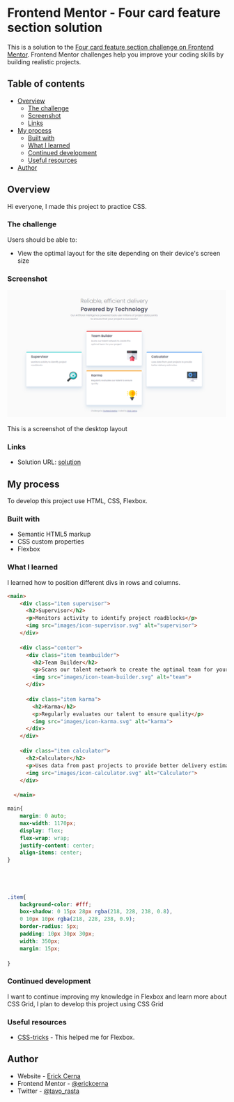 # Frontend Mentor - Four card feature section solution

This is a solution to the [Four card feature section challenge on Frontend Mentor](https://www.frontendmentor.io/challenges/four-card-feature-section-weK1eFYK). Frontend Mentor challenges help you improve your coding skills by building realistic projects. 

## Table of contents

- [Overview](#overview)
  - [The challenge](#the-challenge)
  - [Screenshot](#screenshot)
  - [Links](#links)
- [My process](#my-process)
  - [Built with](#built-with)
  - [What I learned](#what-i-learned)
  - [Continued development](#continued-development)
  - [Useful resources](#useful-resources)
- [Author](#author)



## Overview

Hi everyone, I made this project to practice CSS.


### The challenge

Users should be able to:

- View the optimal layout for the site depending on their device's screen size

### Screenshot

![](./images/captura.png)

This is a screenshot of the desktop layout



### Links

- Solution URL: [solution](https://four-card-feature-srna.netlify.app/)


## My process

To develop this project use HTML, CSS, Flexbox.


### Built with

- Semantic HTML5 markup
- CSS custom properties
- Flexbox




### What I learned

I learned how to position different divs in rows and columns.


```html
<main>
    <div class="item supervisor">
      <h2>Supervisor</h2>
      <p>Monitors activity to identify project roadblocks</p>
      <img src="images/icon-supervisor.svg" alt="supervisor">
    </div>

    <div class="center">
      <div class="item teambuilder">
        <h2>Team Builder</h2>
        <p>Scans our talent network to create the optimal team for your project</p>
        <img src="images/icon-team-builder.svg" alt="team">
      </div>
  
      <div class="item karma">
        <h2>Karma</h2>
        <p>Regularly evaluates our talent to ensure quality</p>
        <img src="images/icon-karma.svg" alt="karma">
      </div>
    </div>

    <div class="item calculator">
      <h2>Calculator</h2>
      <p>Uses data from past projects to provide better delivery estimates</p>
      <img src="images/icon-calculator.svg" alt="Calculator">
    </div>

  </main>
```
```css
main{
    margin: 0 auto;
    max-width: 1170px;
    display: flex;
    flex-wrap: wrap;
    justify-content: center;
    align-items: center;
}




.item{
    background-color: #fff;
    box-shadow: 0 15px 28px rgba(218, 228, 238, 0.8),
    0 10px 10px rgba(218, 228, 238, 0.9);
    border-radius: 5px;
    padding: 10px 30px 30px;
    width: 350px;
    margin: 15px;
    
}
```




### Continued development

I want to continue improving my knowledge in Flexbox and learn more about CSS Grid, I plan to develop this project using CSS Grid


### Useful resources

- [CSS-tricks](https://css-tricks.com/snippets/css/a-guide-to-flexbox/) - This helped me for Flexbox. 

## Author

- Website - [Erick Cerna](https://erick-cerna.netlify.app/)
- Frontend Mentor - [@erickcerna](https://www.frontendmentor.io/profile/erickcerna)
- Twitter - [@tavo_rasta](https://www.twitter.com/tavo_rasta)








